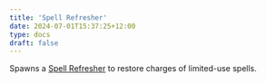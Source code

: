 ```yaml
---
title: 'Spell Refresher'
date: 2024-07-01T15:37:25+12:00
type: docs
draft: false
---
```


Spawns a [Spell Refresher](https://noita.wiki.gg/wiki/Pickups#Spell_Refresher) to restore charges of limited-use spells.
